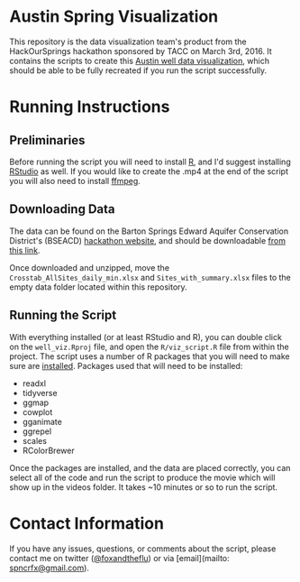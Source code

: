 # Austin Spring Visualization
This repository is the data visualization team's product from the HackOurSprings hackathon sponsored by TACC on March 3rd, 2016. It contains the scripts to create this [Austin well data visualization](https://utexas.box.com/s/m7b7wi6918znu6i3ism2ff0kysnfkcbi), which should be able to be fully recreated if you run the script successfully.

# Running Instructions
## Preliminaries
Before running the script you will need to install [R](https://www.r-project.org/), and I'd suggest installing [RStudio](https://www.rstudio.com/) as well. If you would like to create the .mp4 at the end of the script you will also need to install [ffmpeg](https://ffmpeg.org/).

## Downloading Data
The data can be found on the Barton Springs Edward Aquifer Conservation District's (BSEACD) [hackathon website](http://bseacd.org/hackathon/), and should be downloadable  [from this link](http://bseacd.org/uploads/MonitorWells_daily_Excel_201703.zip). 

Once downloaded and unzipped, move the `Crosstab_AllSites_daily_min.xlsx` and `Sites_with_summary.xlsx` files to the empty data folder located within this repository.

## Running the Script
With everything installed (or at least RStudio and R), you can double click on the `well_viz.Rproj` file, and open the `R/viz_script.R` file from within the project. The script uses a number of R packages that you will need to make sure are [installed](http://web.cs.ucla.edu/~gulzar/rstudio/). Packages used that will need to be installed: 

- readxl 
- tidyverse 
- ggmap 
- cowplot 
- gganimate 
- ggrepel 
- scales 
- RColorBrewer

Once the packages are installed, and the data are placed correctly, you can select all of the code and run the script to produce the movie which will show up in the videos folder. It takes ~10 minutes or so to run the script.

# Contact Information
If you have any issues, questions, or comments about the script, please contact me on twitter ([@foxandtheflu](https://twitter.com/foxandtheflu)) or via [email](mailto: spncrfx@gmail.com).
